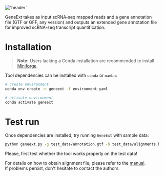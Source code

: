 !['header'](./img/logo.png)

GeneExt takes as input scRNA-seq mapped reads and a gene annotation file (GTF or GFF, any version) and outputs an extended gene annotation file for improved scRNA-seq transcript quantification.

# Installation  
> **Note:** Users lacking a Conda installation are recommended to install [Miniforge](https://github.com/conda-forge/miniforge#miniforge).

Tool dependencies can be installed with `conda` or `mamba`:

```bash
# create environment
conda env create -n geneext -f environment.yaml

# activate environment
conda activate geneext
```

# Test run
Once dependencies are installed, try running `GeneExt` with sample data:

```bash
python geneext.py -g test_data/annotation.gtf -b test_data/alignments.bam -o result.gtf
```

Please, first test whether the tool works properly on the test data! 

For details on how to obtain alignment file, please refer to the [manual](Manual.md).   
If problems persist, don't hesitate to contact the authors.
